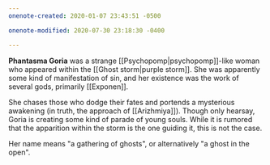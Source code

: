 ```yaml
---
onenote-created: 2020-01-07 23:43:51 -0500

onenote-modified: 2020-07-30 23:18:30 -0400

---
```


**Phantasma Goria** was a strange [[Psychopomp|psychopomp]]-like woman who appeared within the [[Ghost storm|purple storm]]. She was apparently some kind of manifestation of sin, and her existence was the work of several gods, primarily [[Exponen]]. 

She chases those who dodge their fates and portends a mysterious awakening (in truth, the approach of [[Arizhmiya]]). Though only hearsay, Goria is creating some kind of parade of young souls. While it is rumored that the apparition within the storm is the one guiding it, this is not the case.

Her name means "a gathering of ghosts", or alternatively "a ghost in the open".